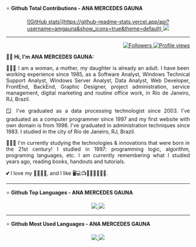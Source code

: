 ⭐ <b> Github Total Contributions - ANA MERCEDES GAUNA </b>

<div align="center">  
<a href="https://github.com/amgauna">
  ![GitHub stats](https://github-readme-stats.vercel.app/api?username=amgauna&show_icons=true&theme=default)
  <img src="https://github-readme-streak-stats.herokuapp.com/?user=amgauna&theme=default">
  </a>
</div>

---
<div align="right">   
<a href="https://github.com/amgauna">
<img src="https://img.shields.io/github/followers/amgauna?label=follow&style=social&link=https://www.github.com/amgauna/" 
 title="Follow me" alt="Followers" /> 
</a> 
<a href="https://github.com/amgauna">
<img src="https://komarev.com/ghpvc/?username=amgauna&label=Profile%20views&color=0e75b6&style=flat-square&color=yellow&link=https://www.github.com/amgauna/" title="Profile views" alt="Profile views" /> 
</a>
</div>

👩🏻 <b> Hi, I'm ANA MERCEDES GAUNA: </b>

<p align="justify"> 
👩🏻‍💻 I am a woman, a mother, my daughter is already an adult. I have been working experience since 1985, as a Software Analyst, Windows Technical Support Analyst, Windows Server Analyst, Data Analyst, Web Developer, FrontEnd, BackEnd, Graphic Designer, project administration, service management, digital marketing and routine office work, in Rio de Janeiro, RJ, Brazil. </p>

<p align="justify"> 
🪟 I've graduated as a data processing technologist since 2003. I've graduated as a computer programmer since 1997 and my first website with own domain is from 1998. I've graduated in administration techniques since 1983. I studied in the city of Rio de Janeiro, RJ, Brazil. </p>

<p align="justify"> 
👩🏻‍🎓 I'm currently studying the technologies & innovations that were born in the 21st century! I studied in 1997: programming logic, algorithm, programing languages, etc. I am currently remembering what I studied years ago, reading books, handouts and tutorials. </p>
  
💕 I love my 👧🏻🐶😺, and I like 🖥️💻📺🎦🎸🍔🍕🌭🍰.
 
---
⭐ <b> Github Top Languages - ANA MERCEDES GAUNA </b>

<div align="center">  
  <a href="https://github.com/amgauna"> 
     <img src="https://github-profile-summary-cards.vercel.app/api/cards/repos-per-language?&username=amgauna&theme=default" />
  </a>
  <a href="https://github.com/amgauna">  
     <img src="https://github-profile-summary-cards.vercel.app/api/cards/most-commit-language?&username=amgauna&theme=default" />
  </a>
</div>

---
⭐ <b> Github Most Used Languages - ANA MERCEDES GAUNA </b>

 <div align="center">  
<a href="https://github.com/amgauna"> 
  <img src="https://github-readme-stats.vercel.app/api/top-langs/?username=amgauna&layout=compact&langs_count=28&theme=default" /> 
  <img src="http://github-profile-summary-cards.vercel.app/api/cards/stats?username=amgauna&theme=default" />  
</a>
</div>
